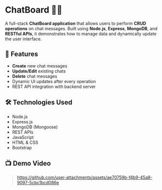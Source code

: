 # ChatBoard 📝💬

A full-stack **ChatBoard application** that allows users to perform **CRUD operations** on chat messages. Built using **Node.js**, **Express**, **MongoDB**, and **RESTful APIs**, it demonstrates how to manage data and dynamically update the user interface.

## 📌 Features
- **Create** new chat messages
- **Update/Edit** existing chats
- **Delete** chat messages
- Dynamic UI updates after every operation
- REST API integration with backend server

## 🛠️ Technologies Used
- Node.js
- Express.js
- MongoDB (Mongoose)
- REST APIs
- JavaScript
- HTML & CSS
- Bootstrap

## 📺 Demo Video
> https://github.com/user-attachments/assets/ae70759b-f4b9-45a8-9097-5cbc1bcd086e

